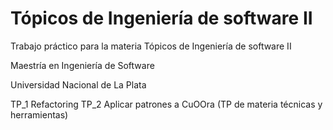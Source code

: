 # Tópicos de Ingeniería de software II
Trabajo práctico para la materia Tópicos de Ingeniería de software II 

Maestría en Ingeniería de Software 

Universidad Nacional de La Plata

TP_1 Refactoring
TP_2 Aplicar patrones a CuOOra (TP de materia técnicas y herramientas)
